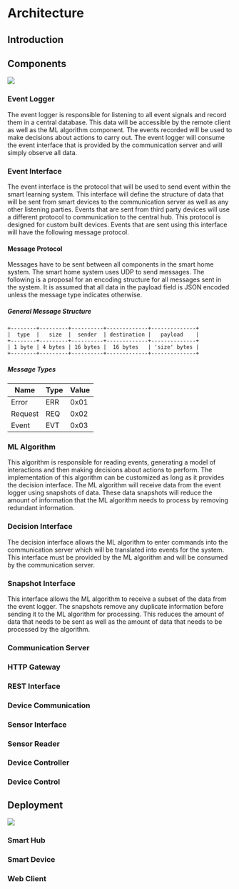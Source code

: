 Architecture
===========

## Introduction


## Components

![](./SystemComponents.png)

### Event Logger

The event logger is responsible for listening to all event signals and record them in a central
database. This data will be accessible by the remote client as well as the ML algorithm component.
The events recorded will be used to make decisions about actions to carry out. The event logger
will consume the event interface that is provided by the communication server and will simply
observe all data.

### Event Interface

The event interface is the protocol that will be used to send event within the smart learning
system. This interface will define the structure of data that will be sent from smart devices to
the communication server as well as any other listening parties. Events that are sent from third
party devices will use a different protocol to communication to the central hub. This protocol is
designed for custom built devices. Events that are sent using this interface will have the
following message protocol.

#### Message Protocol

Messages have to be sent between all components in the smart home system. The smart home system
uses UDP to send messages. The following is a proposal for an encoding structure for all messages
sent in the system. It is assumed that all data in the payload field is JSON encoded unless the
message type indicates otherwise.

##### General Message Structure

```
+--------+---------+----------+-------------+--------------+
|  type  |   size  |  sender  | destination |   payload    |
+--------+---------+----------+-------------+--------------+
| 1 byte | 4 bytes | 16 bytes |  16 bytes   | 'size' bytes |
+--------+---------+----------+-------------+--------------+
```

##### Message Types

| Name        | Type  | Value       |
| -----       | ----- | ----------- |
| Error       | ERR   | 0x01        |
| Request     | REQ   | 0x02        |
| Event       | EVT   | 0x03        |

### ML Algorithm

This algorithm is responsible for reading events, generating a model of interactions and then
making decisions about actions to perform. The implementation of this algorithm can be customized
as long as it provides the decision interface. The ML algorithm will receive data from the
event logger using snapshots of data. These data snapshots will reduce the amount of information
that the ML algorithm needs to process by removing redundant information.

### Decision Interface

The decision interface allows the ML algorithm to enter commands into the communication server
which will be translated into events for the system. This interface must be provided by the ML
algorithm and will be consumed by the communication server.

### Snapshot Interface

This interface allows the ML algorithm to receive a subset of the data from the event logger.
The snapshots remove any duplicate information before sending it to the ML algorithm for
processing. This reduces the amount of data that needs to be sent as well as the amount of data
that needs to be processed by the algorithm.

### Communication Server

### HTTP Gateway

### REST Interface

### Device Communication

### Sensor Interface

### Sensor Reader

### Device Controller

### Device Control

## Deployment

![](./SystemDeployment.png)

### Smart Hub

### Smart Device

### Web Client

